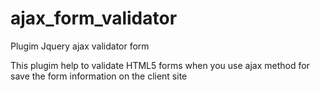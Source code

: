# ajax_form_validator
Plugim Jquery ajax validator form

This plugim help to validate HTML5 forms when you use ajax method for save the form information on the client site
